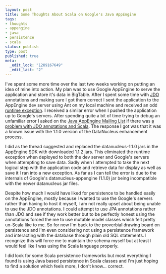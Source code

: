 ```yaml
--- 
layout: post
title: Some Thoughts About Scala on Google's Java AppEngine
tags: 
- thoughts
- appengine
- java
- persistence
- scala
status: publish
type: post
published: true
meta: 
  _edit_lock: "1289167649"
  _edit_last: "2"
---
```

I've spent some more time over the last two weeks working on putting an idea of mine into action. My plan was to use Google AppEngine to serve the application and store it's data in BigTable. After I spent some time with [JDO][1] annotations and making sure I got them correct I sent the application to the AppEngine dev server using Ant on my local machine and received an odd [runtime exception][2]. I received a similar error when I pushed the application up to Google's servers. After spending quite a bit of time trying to debug an unfamiliar error I asked on the [Java AppEngine Mailing List][3] if there was [a problem with JDO annotations and Scala][4]. The response I got was that it was a known issue with the 1.1.0 version of the DataNucleus enhancement process.

[1]: http://db.apache.org/jdo/
[2]: http://pastie.org/458308
[3]: http://groups.google.com/group/google-appengine-java
[4]: http://groups.google.com/group/google-appengine-java/browse_thread/thread/54a897386164912/2ff3b8d712a001c3#2ff3b8d712a001c3

I did as the thread suggested and replaced the datanucleus-1.1.0 jars in the AppEngine SDK with downloaded 1.1.2 jars. This eliminated the runtime exception when deployed to both the dev server and Google's servers when attempting to save data. Sadly when I attempted to take the next logical step with the application code and retrieve data for display as well as save it I ran into a new exception. As far as I can tell the error is due to the internals of Google's datanucleus-appengine (1.1.0) jar being incompatible with the newer datanucleus jar files.

Despite how much I would have liked for persistence to be handled easily on the AppEngine, mostly because I wanted to use the Google's servers rather than having to host it myself, I am not really upset about being unable to use the JDO annotations. I could attempt to use JPA annotations rather than JDO and see if they work better but to be perfectly honest using the annotations forced the me to use mutable model classes which felt pretty un-Scala like to me. So for now I'm back to the proverbial drawing board on persistence and I'm even considering not using a persistence framework and interacting with the database through plain old SQL statements. I recognize this will force me to maintain the schema myself but at least I would feel like I was using the Scala language properly.

I did look for some Scala persistence frameworks but most everything I found is using Java based persistence in Scala classes and I'm just hoping to find a solution which feels more, I don't know... correct.

